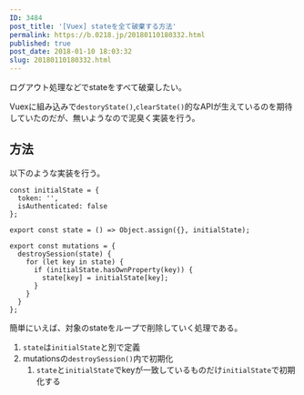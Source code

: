 ```yaml
---
ID: 3484
post_title: '[Vuex] stateを全て破棄する方法'
permalink: https://b.0218.jp/20180110180332.html
published: true
post_date: 2018-01-10 18:03:32
slug: 20180110180332.html
---
```

ログアウト処理などでstateをすべて破棄したい。

Vuexに組み込みで<code>destoryState()</code>,<code>clearState()</code>的なAPIが生えているのを期待していたのだが、無いようなので泥臭く実装を行う。

<!--more-->

<h2>方法</h2>

以下のような実装を行う。

<pre><code class="language-js">const initialState = {
  token: '',
  isAuthenticated: false
};

export const state = () =&gt; Object.assign({}, initialState);

export const mutations = {
  destroySession(state) {
    for (let key in state) {
      if (initialState.hasOwnProperty(key)) {
        state[key] = initialState[key];
      }
    }
  }
};
</code></pre>

簡単にいえば、対象のstateをループで削除していく処理である。

<ol>
<li><code>state</code>は<code>initialState</code>と別で定義</li>
<li>mutationsの<code>destroySession()</code>内で初期化

<ol>
<li><code>state</code>と<code>initialState</code>でkeyが一致しているものだけ<code>initialState</code>で初期化する</li>
</ol></li>
</ol>
